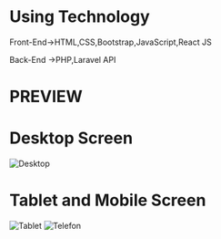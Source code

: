 
# Using Technology

Front-End->HTML,CSS,Bootstrap,JavaScript,React JS

Back-End ->PHP,Laravel API
# PREVIEW
# Desktop Screen
![Desktop](https://user-images.githubusercontent.com/76954136/214362581-b01b2f95-e9a8-43a6-b4ed-8af65a18b351.gif)
# Tablet and Mobile Screen
![Tablet](https://user-images.githubusercontent.com/76954136/214362624-5ddf1fa8-e6b6-4cc5-89e0-cbd10e4f8ae3.gif)
![Telefon](https://user-images.githubusercontent.com/76954136/214362651-2cd750ea-49a6-419a-adde-a448cccc4b6d.gif)
